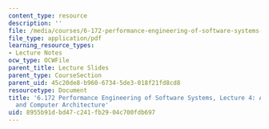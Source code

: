 ```yaml
---
content_type: resource
description: ''
file: /media/courses/6-172-performance-engineering-of-software-systems-fall-2018/8955b91dbd47c241fb2904c700fdb697_MIT6_172F18_lec4.pdf
file_type: application/pdf
learning_resource_types:
- Lecture Notes
ocw_type: OCWFile
parent_title: Lecture Slides
parent_type: CourseSection
parent_uid: 45c20de8-b960-6734-5de3-018f21fd8cd8
resourcetype: Document
title: '6.172 Performance Engineering of Software Systems, Lecture 4: Assembly Language
  and Computer Architecture'
uid: 8955b91d-bd47-c241-fb29-04c700fdb697
---
```

